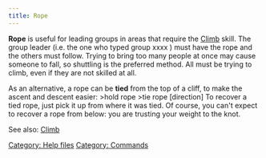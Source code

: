 ```yaml
---
title: Rope
---
```


**Rope** is useful for leading groups in areas that require the
[Climb](Climb "wikilink") skill. The group leader (i.e. the one who
typed group xxxx ) must have the rope and the others must follow. Trying
to bring too many people at once may cause someone to fall, so shuttling
is the preferred method. All must be trying to climb, even if they are
not skilled at all.

As an alternative, a rope can be **tied** from the top of a cliff, to
make the ascent and descent easier: \>hold rope \>tie rope \[direction\]
To recover a tied rope, just pick it up from where it was tied. Of
course, you can't expect to recover a rope from below: you are trusting
your weight to the knot.

See also: [Climb](Climb "wikilink")

[Category: Help files](Category:_Help_files "wikilink") [Category:
Commands](Category:_Commands "wikilink")